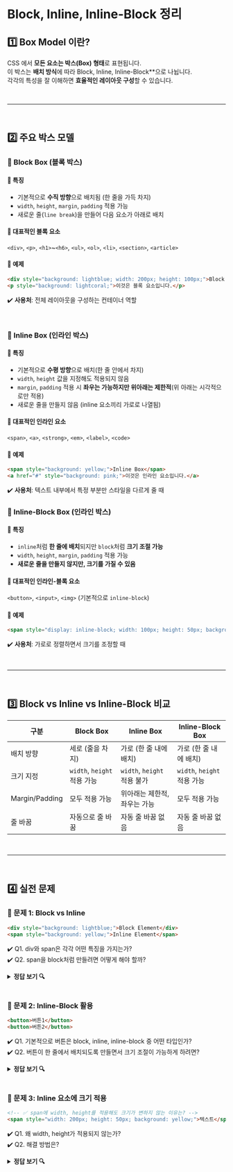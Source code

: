 # Block, Inline, Inline-Block 정리
## 1️⃣ Box Model 이란?
CSS 에서 **모든 요소는 박스(Box) 형태**로 표현됩니다.  
이 박스는 **배치 방식**에 따라 Block, Inline, Inline-Block**으로 나뉩니다.  
각각의 특성을 잘 이해하면 **효율적인 레이아웃 구성**할 수 있습니다.

<br>

- - -

<br>

## 2️⃣ 주요 박스 모델
### 🔹 Block Box (블록 박스)
#### 📌 특징
- 기본적으로 **수직 방향**으로 배치됨 (한 줄을 가득 차지)
- `width`, `height`, `margin`, `padding` 적용 가능
- 새로운 줄(`line break`)을 만들어 다음 요소가 아래로 배치

#### 📌 대표적인 블록 요소
`<div>`, `<p>`, `<h1>`~`<h6>`, `<ul>`, `<ol>`, `<li>`, `<section>`, `<article>`

#### 📌 예제
```html
<div style="background: lightblue; width: 200px; height: 100px;">Block Box</div>
<p style="background: lightcoral;">이것은 블록 요소입니다.</p>
```
✔️ **사용처**: 전체 레이아웃을 구성하는 컨테이너 역할

<br>

### 🔹 Inline Box (인라인 박스)
#### 📌 특징
- 기본적으로 **수평 방향**으로 배치(한 줄 안에서 차지)
- `width`, `height` 값을 지정해도 적용되지 않음
- `margin`, `padding` 적용 시 **좌우는 가능하지만 위아래는 제한적**(위 아래는 시각적으로만 적용)
- 새로운 줄을 만들지 않음 (inline 요소끼리 가로로 나열됨)

#### 📌 대표적인 인라인 요소
`<span>`, `<a>`, `<strong>`, `<em>`, `<label>`, `<code>`

#### 📌 예제
```html
<span style="background: yellow;">Inline Box</span>
<a href="#" style="background: pink;">이것은 인라인 요소입니다.</a>
```
✔️ **사용처**: 텍스트 내부에서 특정 부분만 스타일을 다르게 줄 때

### 🔹 Inline-Block Box (인라인 박스)
#### 📌 특징
- `inline`처럼 **한 줄에 배치**되지만 `block`처럼 **크기 조절 가능**
- `width`, `height`, `margin`, `padding` 적용 가능
- **새로운 줄을 만들지 않지만, 크기를 가질 수 있음**

#### 📌 대표적인 인라인-블록 요소
`<button>`, `<input>`, `<img>` (기본적으로 `inline-block`)

#### 📌 예제
```html
<span style="display: inline-block; width: 100px; height: 50px; background: lightgreen;">Inline-Block Box</span>
```
✔️ **사용처**: 가로로 정렬하면서 크기를 조정할 때

<br>

- - -

<br>

## 3️⃣ Block vs Inline vs Inline-Block 비교
|구분|Block Box|Inline Box|Inline-Block Box|
|---|---|---|---|
|배치 방향|세로 (줄을 차지)|가로 (한 줄 내에 배치)|가로 (한 줄 내에 배치)|
|크기 지정|`width`, `height` 적용 가능|`width`, `height` 적용 불가|`width`, `height` 적용 가능|
|Margin/Padding|모두 적용 가능|위아래는 제한적, 좌우는 가능|모두 적용 가능|
|줄 바꿈|자동으로 줄 바꿈|자동 줄 바꿈 없음|자동 줄 바꿈 없음|

<br>

- - -

<br>

## 4️⃣ 실전 문제
### 🔹 문제 1: Block vs Inline
<!-- ✅ 다음 코드에서 div와 span의 차이점은? -->
```html
<div style="background: lightblue;">Block Element</div>
<span style="background: yellow;">Inline Element</span>
```
✔️ Q1. div와 span은 각각 어떤 특징을 가지는가?  
✔️ Q2. span을 block처럼 만들려면 어떻게 해야 할까?

<details> <summary><strong>정답 보기 🔍</strong></summary>

```scss
// Q1  
- div: 블록 요소이므로 줄을 차지하고 줄바꿈이 발생함
- span: 인라인 요소이므로 줄바꿈 없이 같은 줄에 유지됨
// Q2
- `display: block;` 또는 `display: inline-block;`을 사용하면 block처럼 동작함
```
</details>

<br>

### 🔹 문제 2: Inline-Block 활용
<!-- ✅ 아래 버튼을 가로로 배치하면서 크기를 조정하려면? -->
```html 
<button>버튼1</button>
<button>버튼2</button>
```
✔️ Q1. 기본적으로 버튼은 block, inline, inline-block 중 어떤 타입인가?    
✔️ Q2. 버튼이 한 줄에서 배치되도록 만들면서 크기 조절이 가능하게 하려면?

<details> <summary><strong>정답 보기 🔍</strong></summary>

```scss
// Q1
- 버튼(`<button>`)은 기본적으로 `inline-block`이다.

// Q2
- `display: inline-block;`을 유지하면 크기 조절이 가능하고 가로 배치됨
```
</details>

<br>

### 🔹 문제 3: Inline 요소에 크기 적용
```html
<!-- ✅ span에 width, height를 적용해도 크기가 변하지 않는 이유는? -->
<span style="width: 200px; height: 50px; background: yellow;">텍스트</span>
```
✔️ Q1. 왜 width, height가 적용되지 않는가?  
✔️ Q2. 해결 방법은?

<details> <summary><strong>정답 보기 🔍</strong></summary>

```scss
// Q1
- `span`은 인라인 요소이므로 width, height 적용이 불가능함.
// Q2
- `display: inline-block;` 또는 `display: block;`으로 변경하면 크기 적용 가능
```
</details>